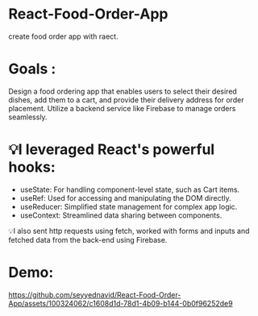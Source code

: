 # React-Food-Order-App
create food order app with raect.

# Goals :
Design a food ordering app that enables users to select their desired dishes, add them to a cart, and provide their delivery address for order placement. Utilize a backend service like Firebase to manage orders seamlessly.

# 💡I leveraged React's powerful hooks:
- useState: For handling component-level state, such as Cart items.
- useRef: Used for accessing and manipulating the DOM directly.
- useReducer: Simplified state management for complex app logic.
- useContext: Streamlined data sharing between components.

💡I also sent http requests using fetch, worked with forms and inputs and fetched data from the back-end using Firebase.

# Demo:

https://github.com/seyyednavid/React-Food-Order-App/assets/100324062/c1608d1d-78d1-4b09-b144-0b0f96252de9


